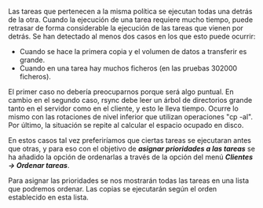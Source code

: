 Las tareas que pertenecen a la misma política se ejecutan todas una detrás de la otra. Cuando la ejecución de una tarea requiere mucho tiempo, puede retrasar de forma considerable la ejecución de las tareas que vienen por detrás. Se han detectado al menos dos casos en los que esto puede ocurrir:
- Cuando se hace la primera copia y el volumen de datos a transferir es grande.
- Cuando en una tarea hay muchos ficheros (en las pruebas 302000 ficheros).

El primer caso no debería preocuparnos porque será algo puntual. En cambio en el segundo caso, rsync debe leer un árbol de directorios grande tanto en el servidor como en el cliente, y esto le lleva tiempo. Ocurre lo mismo con las rotaciones de nivel inferior que utilizan operaciones "cp -al". Por último, la situación se repite al calcular el espacio ocupado en disco.

En estos casos tal vez preferiríamos que ciertas tareas se ejecutaran antes que otras, y para eso con el objetivo de ***asignar prioridades a las tareas*** se ha añadido la opción de ordenarlas a través de la opción del menú ***Clientes → Ordenar tareas***.

Para asignar las prioridades se nos mostrarán todas las tareas en una lista que podremos ordenar. Las copias se ejecutarán según el orden establecido en esta lista.
